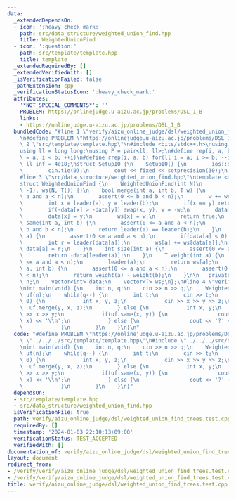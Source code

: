 ```yaml
---
data:
  _extendedDependsOn:
  - icon: ':heavy_check_mark:'
    path: src/data_structure/weighted_union_find.hpp
    title: WeightedUnionFind
  - icon: ':question:'
    path: src/template/template.hpp
    title: template
  _extendedRequiredBy: []
  _extendedVerifiedWith: []
  _isVerificationFailed: false
  _pathExtension: cpp
  _verificationStatusIcon: ':heavy_check_mark:'
  attributes:
    '*NOT_SPECIAL_COMMENTS*': ''
    PROBLEM: https://onlinejudge.u-aizu.ac.jp/problems/DSL_1_B
    links:
    - https://onlinejudge.u-aizu.ac.jp/problems/DSL_1_B
  bundledCode: "#line 1 \"verify/aizu_online_judge/dsl/weighted_union_find_trees.test.cpp\"\
    \n#define PROBLEM \"https://onlinejudge.u-aizu.ac.jp/problems/DSL_1_B\"\n#line\
    \ 2 \"src/template/template.hpp\"\n#include <bits/stdc++.h>\nusing namespace std;\n\
    using ll = long long;\nusing P = pair<ll, ll>;\n#define rep(i, a, b) for(ll i\
    \ = a; i < b; ++i)\n#define rrep(i, a, b) for(ll i = a; i >= b; --i)\nconstexpr\
    \ ll inf = 4e18;\nstruct SetupIO {\n    SetupIO() {\n        ios::sync_with_stdio(0);\n\
    \        cin.tie(0);\n        cout << fixed << setprecision(30);\n    }\n} setup_io;\n\
    #line 3 \"src/data_structure/weighted_union_find.hpp\"\ntemplate <typename T>\n\
    struct WeightedUnionFind {\n    WeightedUnionFind(int N)\n        : n(N), data(N,\
    \ -1), ws(N, T()) {}\n    bool merge(int a, int b, T w) {\n        assert(0 <=\
    \ a and a < n);\n        assert(0 <= b and b < n);\n        w += weight(b) - weight(a);\n\
    \        int x = leader(a), y = leader(b);\n        if(x == y) return w == T();\n\
    \        if(-data[x] > -data[y]) swap(x, y), w = -w;\n        data[y] += data[x];\n\
    \        data[x] = y;\n        ws[x] = w;\n        return true;\n    }\n    bool\
    \ same(int a, int b) {\n        assert(0 <= a and a < n);\n        assert(0 <=\
    \ b and b < n);\n        return leader(a) == leader(b);\n    }\n    int leader(int\
    \ a) {\n        assert(0 <= a and a < n);\n        if(data[a] < 0) return a;\n\
    \        int r = leader(data[a]);\n        ws[a] += ws[data[a]];\n        return\
    \ data[a] = r;\n    }\n    int size(int a) {\n        assert(0 <= a and a < n);\n\
    \        return -data[leader(a)];\n    }\n    T weight(int a) {\n        assert(0\
    \ <= a and a < n);\n        leader(a);\n        return ws[a];\n    }\n    T diff(int\
    \ a, int b) {\n        assert(0 <= a and a < n);\n        assert(0 <= b and b\
    \ < n);\n        return weight(a) - weight(b);\n    }\n\n   private:\n    int\
    \ n;\n    vector<int> data;\n    vector<T> ws;\n};\n#line 4 \"verify/aizu_online_judge/dsl/weighted_union_find_trees.test.cpp\"\
    \nint main(void) {\n    int n, q;\n    cin >> n >> q;\n    WeightedUnionFind<int>\
    \ uf(n);\n    while(q--) {\n        int t;\n        cin >> t;\n        if(t ==\
    \ 0) {\n            int x, y, z;\n            cin >> x >> y >> z;\n          \
    \  uf.merge(y, x, z);\n        } else {\n            int x, y;\n            cin\
    \ >> x >> y;\n            if(uf.same(x, y)) {\n                cout << uf.diff(y,\
    \ x) << '\\n';\n            } else {\n                cout << '?' << '\\n';\n\
    \            }\n        }\n    }\n}\n"
  code: "#define PROBLEM \"https://onlinejudge.u-aizu.ac.jp/problems/DSL_1_B\"\n#include\
    \ \"../../../src/template/template.hpp\"\n#include \"../../../src/data_structure/weighted_union_find.hpp\"\
    \nint main(void) {\n    int n, q;\n    cin >> n >> q;\n    WeightedUnionFind<int>\
    \ uf(n);\n    while(q--) {\n        int t;\n        cin >> t;\n        if(t ==\
    \ 0) {\n            int x, y, z;\n            cin >> x >> y >> z;\n          \
    \  uf.merge(y, x, z);\n        } else {\n            int x, y;\n            cin\
    \ >> x >> y;\n            if(uf.same(x, y)) {\n                cout << uf.diff(y,\
    \ x) << '\\n';\n            } else {\n                cout << '?' << '\\n';\n\
    \            }\n        }\n    }\n}"
  dependsOn:
  - src/template/template.hpp
  - src/data_structure/weighted_union_find.hpp
  isVerificationFile: true
  path: verify/aizu_online_judge/dsl/weighted_union_find_trees.test.cpp
  requiredBy: []
  timestamp: '2024-01-03 22:10:13+09:00'
  verificationStatus: TEST_ACCEPTED
  verifiedWith: []
documentation_of: verify/aizu_online_judge/dsl/weighted_union_find_trees.test.cpp
layout: document
redirect_from:
- /verify/verify/aizu_online_judge/dsl/weighted_union_find_trees.test.cpp
- /verify/verify/aizu_online_judge/dsl/weighted_union_find_trees.test.cpp.html
title: verify/aizu_online_judge/dsl/weighted_union_find_trees.test.cpp
---
```

